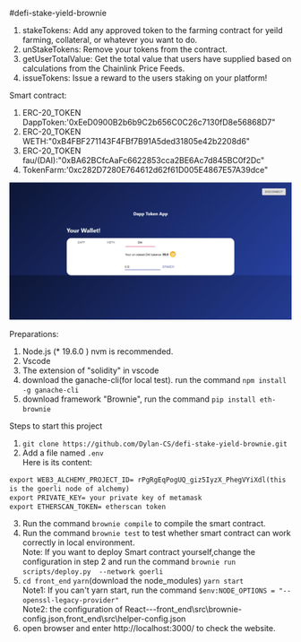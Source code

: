 #defi-stake-yield-brownie

1. stakeTokens: Add any approved token to the farming contract for yeild farming, collateral, or whatever you want to do.
2. unStakeTokens: Remove your tokens from the contract.
3. getUserTotalValue: Get the total value that users have supplied based on calculations from the Chainlink Price Feeds.
4. issueTokens: Issue a reward to the users staking on your platform!

Smart contract:
1. ERC-20_TOKEN DappToken:'0xEeD0900B2b6b9C2b656C0C26c7130fD8e56868D7"
2. ERC-20_TOKEN WETH:"0xB4FBF271143F4FBf7B91A5ded31805e42b2208d6"
3. ERC-20_TOKEN fau/(DAI):"0xBA62BCfcAaFc6622853cca2BE6Ac7d845BC0f2Dc"
4. TokenFarm:'0xc282D7280E764612d62f61D005E4867E57A39dce"

![image](https://github.com/Dylan-CS/defi-stake-yield-brownie/blob/main/IMGS/20230214174448.jpg)


Preparations:
1. Node.js (* 19.6.0 ) nvm is recommended.
2. Vscode
3. The extension of "solidity" in vscode
4. download the ganache-cli(for local test). run the command `npm install -g ganache-cli`
5. download framework "Brownie", run the command `pip install eth-brownie`

Steps to start this project 
1. `git clone https://github.com/Dylan-CS/defi-stake-yield-brownie.git`
2. Add a file named `.env `  
Here is its content:
```
export WEB3_ALCHEMY_PROJECT_ID= rPgRgEqPogUQ_giz5IyzX_PhegVYiXdl(this is the goerli node of alchemy)  
export PRIVATE_KEY= your private key of metamask      
export ETHERSCAN_TOKEN= etherscan token
```
3. Run the command `brownie compile` to compile the smart contract.
4. Run the command `brownie test` to test whether smart contract can work correctly in local environment.  
Note: If you want to deploy Smart contract yourself,change the configuration in step 2 and run the command `brownie run scripts/deploy.py  --network goerli`
5. `cd front_end` `yarn`(download the node_modules) `yarn start`  
Note1: If you can't yarn start, run the command `$env:NODE_OPTIONS = "--openssl-legacy-provider"  `  
Note2: the configuration of React---front_end\src\brownie-config.json,front_end\src\helper-config.json  
6. open browser and enter http://localhost:3000/ to check the website.